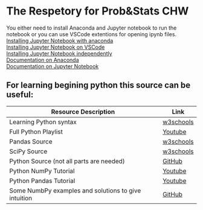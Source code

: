 # The Respetory for Prob&Stats CHW   
You either need to install Anaconda and Jupyter notebook to run the notebook or you can use VSCode extentions for opening ipynb files.   
[Installing Jupyter Notebook with anaconda](https://www.youtube.com/watch?v=WOK9HeB-OmY)   
[Installing Jupyter Notebook on VSCode](https://www.youtube.com/watch?v=h1sAzPojKMg)   
[Installing Jupyter Notebook independently](https://www.youtube.com/watch?v=8YGPfGDYAgI)   
[Documentation on Anaconda](https://docs.anaconda.com/anaconda/user-guide/getting-started/)   
[Documentation on Jupyter Notebook](https://jupyter-notebook.readthedocs.io/en/stable/notebook.html)


For learning begining python this source can be useful:
---

| Resource Description       | Link                                |
|----------------------------|-------------------------------------|
| Learning Python syntax   | [w3schools](https://www.w3schools.com/python/python_syntax.asp)             ||----------------------------|-------------------------------------|
| Full Python Playlist      | [Youtube](https://www.youtube.com/playlist?list=PLZoTAELRMXVNUL99R4bDlVYsncUNvwUBB)          ||----------------------------|-------------------------------------|
| Pandas Source    | [w3schools](https://www.w3schools.com/python/pandas/default.asp)             ||----------------------------|-------------------------------------|
| SciPy Source    | [w3schools](https://www.w3schools.com/python/scipy/index.php)             ||----------------------------|-------------------------------------|
| Python Source (not all parts are needed)   | [GitHub](https://github.com/krishnaik06/Machine-Learning-in-90-days)             ||----------------------------|-------------------------------------|
| Python NumPy Tutorial    | [Youtube](https://www.youtube.com/watch?v=QUT1VHiLmmI&pp=ygUObnVtcHkgdHV0b3JpYWw%3D)             ||----------------------------|-------------------------------------|
| Python Pandas Tutorial    | [Youtube](https://www.youtube.com/watch?v=vmEHCJofslg&pp=ygUPcGFuZGFzIHR1dG9yaWFs)             ||----------------------------|-------------------------------------|
| Some NumbPy examples and solutions to give intuition    | [GitHub](https://github.com/rougier/numpy-100/blob/master/100_Numpy_exercises.ipynb)
